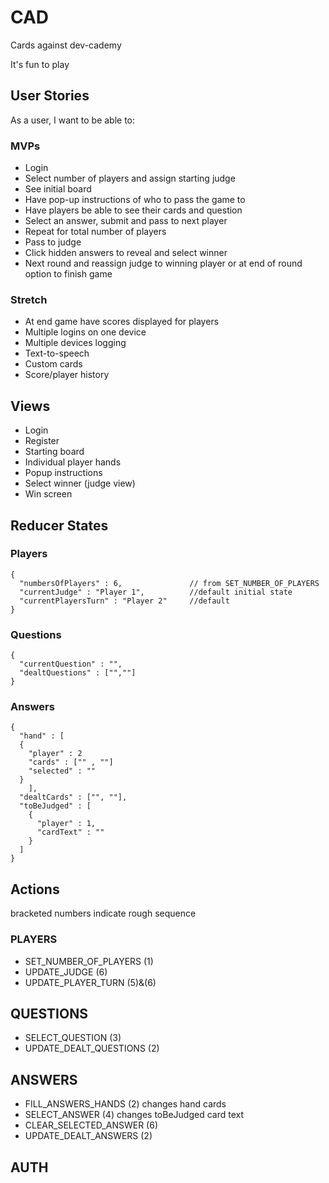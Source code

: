 # CAD
Cards against dev-cademy

It's fun to play


## User Stories
As a user, I want to be able to:

### MVPs
* Login
* Select number of players and assign starting judge
* See initial board
* Have pop-up instructions of who to pass the game to
* Have players be able to see their cards and question
* Select an answer, submit and pass to next player
* Repeat for total number of players
* Pass to judge 
* Click hidden answers to reveal and select winner
* Next round and reassign judge to winning player or at end of round option to finish game

### Stretch
* At end game have scores displayed for players
* Multiple logins on one device
* Multiple devices logging
* Text-to-speech
* Custom cards
* Score/player history


## Views
* Login
* Register
* Starting board
* Individual player hands
* Popup instructions
* Select winner (judge view)
* Win screen

## Reducer States

### Players
``` 
{
  "numbersOfPlayers" : 6,               // from SET_NUMBER_OF_PLAYERS
  "currentJudge" : "Player 1",          //default initial state
  "currentPlayersTurn" : "Player 2"     //default
}
```
### Questions
```
{
  "currentQuestion" : "",
  "dealtQuestions" : ["",""]
}
```

### Answers
```
{
  "hand" : [
  {
    "player" : 2
    "cards" : ["" , ""]
    "selected" : ""
  }
    ],
  "dealtCards" : ["", ""],
  "toBeJudged" : [
    {
      "player" : 1,
      "cardText" : ""
    }
  ]
}
```


## Actions
bracketed numbers indicate rough sequence

### PLAYERS
* SET_NUMBER_OF_PLAYERS (1)
* UPDATE_JUDGE (6)
* UPDATE_PLAYER_TURN (5)&(6)

## QUESTIONS
* SELECT_QUESTION (3)
* UPDATE_DEALT_QUESTIONS (2)

## ANSWERS
* FILL_ANSWERS_HANDS (2)
changes hand cards
* SELECT_ANSWER (4)
changes toBeJudged card text
* CLEAR_SELECTED_ANSWER (6)
* UPDATE_DEALT_ANSWERS (2)

## AUTH

